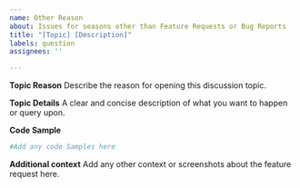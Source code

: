 ```yaml
---
name: Other Reason
about: Issues for seasons other than Feature Requests or Bug Reports
title: "[Topic] [Description]"
labels: question
assignees: ''

---
```


**Topic Reason**
Describe the reason for opening this discussion topic.

**Topic Details**
A clear and concise description of what you want to happen or query upon.

**Code Sample**
```PowerShell
#Add any code Samples here
```

**Additional context**
Add any other context or screenshots about the feature request here.